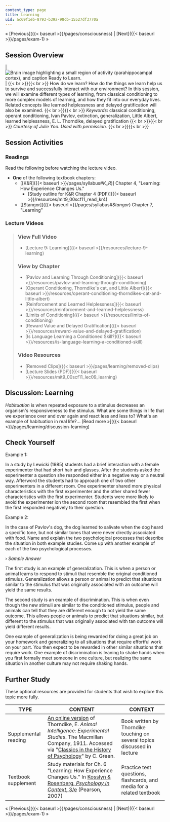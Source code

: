 ```yaml
---
content_type: page
title: Learning
uid: ac69f1eb-8793-b39a-98cb-15527df3770a
---
```


« [Previous]({{< baseurl >}}/pages/consciousness) | [Next]({{< baseurl >}}/pages/exam-1) »

Session Overview
----------------

| ![Brain image highlighting a small region of activity (parahippocampal cortex), and caption Ready to Learn.](BASEURL_PLACEHOLDER/resources/lec09_chp) |  {{< br >}}{{< br >}} How do we learn? How do the things we learn help us to survive and successfully interact with our environment? In this session, we will examine different types of learning, from classical conditioning to more complex models of learning, and how they fit into our everyday lives. Related concepts like learned helplessness and delayed gratification will also be examined. {{< br >}}{{< br >}} _Keywords_: classical conditioning, operant conditioning, Ivan Pavlov, extinction, generalization, Little Albert, learned helplessness, E. L. Thorndike, delayed gratification {{< br >}}{{< br >}} _Courtesy of Julie Yoo. Used with permission._ {{< br >}}{{< br >}}  

Session Activities
------------------

### Readings

Read the following before watching the lecture video.

*   **One** of the following textbook chapters:
    *   \[[K&R]({{< baseurl >}}/pages/syllabus#_K_R_)\] Chapter 4, "Learning: How Experience Changes Us."
        *   [Study outline for K&R Chapter 4 (PDF)]({{< baseurl >}}/resources/mit9_00scf11_read_kr4) 
    *   [\[Stangor\]]({{< baseurl >}}/pages/syllabus#_Stangor_) Chapter 7, "Learning"

### Lecture Videos

> ### View Full Video
> 
> *   [Lecture 9: Learning]({{< baseurl >}}/resources/lecture-9-learning)
> 
> ### View by Chapter
> 
> *   [Pavlov and Learning Through Conditioning]({{< baseurl >}}/resources/pavlov-and-learning-through-conditioning)
> *   [Operant Conditioning, Thorndike's cat, and Little Albert]({{< baseurl >}}/resources/operant-conditioning-thorndikes-cat-and-little-albert)
> *   [Reinforcement and Learned Helplessness]({{< baseurl >}}/resources/reinforcement-and-learned-helplessness)
> *   [Limits of Conditioning]({{< baseurl >}}/resources/limits-of-conditioning)
> *   [Reward Value and Delayed Gratification]({{< baseurl >}}/resources/reward-value-and-delayed-gratification)
> *   [Is Language Learning a Conditioned Skill?]({{< baseurl >}}/resources/is-language-learning-a-conditioned-skill)
> 
> ### Video Resources
> 
> *   [Removed Clips]({{< baseurl >}}/pages/learning/removed-clips)
> *   [Lecture Slides (PDF)]({{< baseurl >}}/resources/mit9_00scf11_lec09_learning)

Discussion: Learning
--------------------

_Habituation_ is when repeated exposure to a stimulus decreases an organism's responsiveness to the stimulus. What are some things in life that we experience over and over again and react less and less to? What's an example of habituation in real life?... [Read more »]({{< baseurl >}}/pages/learning/discussion-learning)

Check Yourself
--------------

Example 1:

In a study by Lewicki (1985) students had a brief interaction with a female experimenter that had short hair and glasses. After the students asked the experimenter a question she responded either in a negative way or a neutral way. Afterword the students had to approach one of two other experimenters in a different room. One experimenter shared more physical characteristics with the first experimenter and the other shared fewer characteristics with the first experimenter. Students were more likely to avoid the experimenter ion the second room that resembled the first when the first responded negatively to their question.

Example 2:

In the case of Pavlov's dog, the dog learned to salivate when the dog heard a specific tone, but not similar tones that were never directly associated with food. Name and explain the two psychological processes that describe the situation in both example studies. Come up with another example of each of the two psychological processes.

› _Sample Answer_

The first study is an example of generalization. This is when a person or animal learns to respond to stimuli that resemble the original conditioned stimulus. Generalization allows a person or animal to predict that situations similar to the stimulus that was originally associated with an outcome will yield the same results.

The second study is an example of discrimination. This is when even though the new stimuli are similar to the conditioned stimulus, people and animals can tell that they are different enough to not yield the same outcome. This allows people or animals to predict that situations similar, but different to the stimulus that was originally associated with tan outcome will yield different results.

One example of generalization is being rewarded for doing a great job on your homework and generalizing to all situations that require effortful work on your part. You then expect to be rewarded in other similar situations that require work. One example of discrimination is leaning to shake hands when you first formally meet someone in one culture, but realizing the same situation in another culture may not require shaking hands.

Further Study
-------------

These optional resources are provided for students that wish to explore this topic more fully.

| TYPE | CONTENT | CONTEXT |
| --- | --- | --- |
| Supplemental reading | [An online version](http://psychclassics.yorku.ca/Thorndike/Animal/) of Thorndike, E. _Animal Intelligence: Experimental Studies_. The Macmillan Company, 1911. Accessed via "[Classics in the History of Psychology](http://psychclassics.yorku.ca/index.htm)" by C. Green. | Book written by Thorndike touching on several topics discussed in lecture |
| Textbook supplement | Study materials for Ch. 6 "Learning: How Experience Changes Us." In [Kosslyn & Rosenberg, _Psychology in Context_, 3/e](http://www.pearsonhighered.com/educator/product/Fundamentals-of-Psychology-in-Context/9780205507573.page) (Pearson, 2007) | Practice test questions, flashcards, and media for a related textbook 

« [Previous]({{< baseurl >}}/pages/consciousness) | [Next]({{< baseurl >}}/pages/exam-1) »
